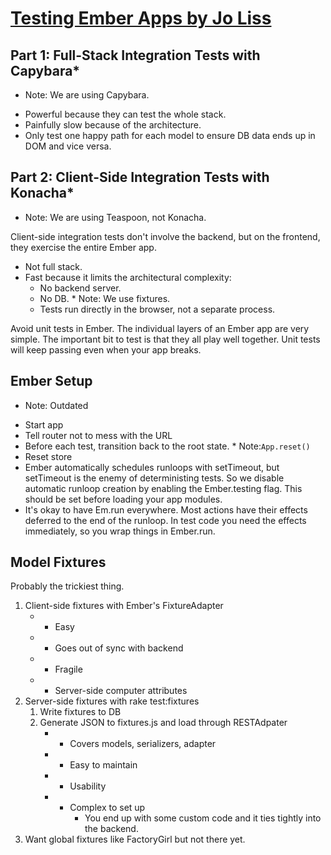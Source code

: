 # [Testing Ember Apps by Jo Liss](http://www.slideshare.net/jo_liss/testing-ember-apps)

## Part 1: Full-Stack Integration Tests with Capybara*

* Note: We are using Capybara.

- Powerful because they can test the whole stack.
- Painfully slow because of the architecture.
- Only test one happy path for each model to ensure DB data
  ends up in DOM and vice versa.

## Part 2: Client-Side Integration Tests with Konacha*

* Note: We are using Teaspoon, not Konacha.

Client-side integration tests don't involve the backend, but
on the frontend, they exercise the entire Ember app.

- Not full stack.
- Fast because it limits the architectural complexity:
    - No backend server.
    - No DB. * Note: We use fixtures.
    - Tests run directly in the browser, not a separate process.

Avoid unit tests in Ember. The individual layers of an
Ember app are very simple. The important bit to test is
that they all play well together. Unit tests will keep
passing even when your app breaks.

## Ember Setup

* Note: Outdated

- Start app
- Tell router not to mess with the URL
- Before each test, transition back to the root state. * Note:`App.reset()`
- Reset store
- Ember automatically schedules runloops with setTimeout,
  but setTimeout is the enemy of deterministing tests. So
  we disable automatic runloop creation by enabling the
  Ember.testing flag. This should be set before loading
  your app modules.
- It's okay to have Em.run everywhere. Most actions have
  their effects deferred to the end of the runloop. In test
  code you need the effects immediately, so you wrap things
  in Ember.run.

## Model Fixtures

Probably the trickiest thing.

1. Client-side fixtures with Ember's FixtureAdapter
    - + Easy
    - - Goes out of sync with backend
    - - Fragile
    - - Server-side computer attributes
2. Server-side fixtures with rake test:fixtures
    1. Write fixtures to DB
    2. Generate JSON to fixtures.js and load through RESTAdpater
        - + Covers models, serializers, adapter
        - + Easy to maintain
        - - Usability
        - - Complex to set up
            - You end up with some custom code and it ties
              tightly into the backend.
3. Want global fixtures like FactoryGirl but not there yet.
